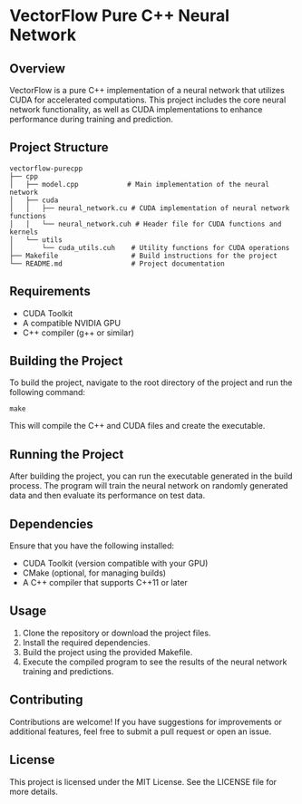 # VectorFlow Pure C++ Neural Network

## Overview
VectorFlow is a pure C++ implementation of a neural network that utilizes CUDA for accelerated computations. This project includes the core neural network functionality, as well as CUDA implementations to enhance performance during training and prediction.

## Project Structure
```
vectorflow-purecpp
├── cpp
│   ├── model.cpp            # Main implementation of the neural network
│   ├── cuda
│   │   ├── neural_network.cu # CUDA implementation of neural network functions
│   │   └── neural_network.cuh # Header file for CUDA functions and kernels
│   └── utils
│       └── cuda_utils.cuh    # Utility functions for CUDA operations
├── Makefile                  # Build instructions for the project
└── README.md                 # Project documentation
```

## Requirements
- CUDA Toolkit
- A compatible NVIDIA GPU
- C++ compiler (g++ or similar)

## Building the Project
To build the project, navigate to the root directory of the project and run the following command:

```
make
```

This will compile the C++ and CUDA files and create the executable.

## Running the Project
After building the project, you can run the executable generated in the build process. The program will train the neural network on randomly generated data and then evaluate its performance on test data.

## Dependencies
Ensure that you have the following installed:
- CUDA Toolkit (version compatible with your GPU)
- CMake (optional, for managing builds)
- A C++ compiler that supports C++11 or later

## Usage
1. Clone the repository or download the project files.
2. Install the required dependencies.
3. Build the project using the provided Makefile.
4. Execute the compiled program to see the results of the neural network training and predictions.

## Contributing
Contributions are welcome! If you have suggestions for improvements or additional features, feel free to submit a pull request or open an issue.

## License
This project is licensed under the MIT License. See the LICENSE file for more details.